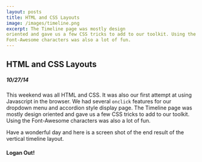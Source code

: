 ```yaml
---
layout: posts
title: HTML and CSS Layouts
image: /images/timeline.png
excerpt: The Timeline page was mostly design
oriented and gave us a few CSS tricks to add to our toolkit. Using the
Font-Awesome characters was also a lot of fun.
---
```


## HTML and CSS Layouts

##### 10/27/14

This weekend was all HTML and CSS. It was also our first attempt at using
Javascript in the browser. We had several `onclick` features for our dropdown
menu and accordion style display page. The Timeline page was mostly design
oriented and gave us a few CSS tricks to add to our toolkit. Using the
Font-Awesome characters was also a lot of fun.


Have a wonderful day and here is a screen shot of the end result of the
vertical timeline layout.

#### Logan Out!
